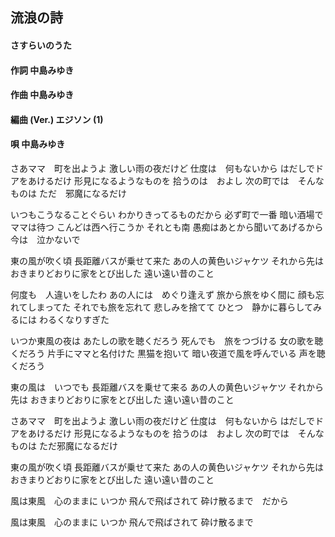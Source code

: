 ## 流浪の詩
#### さすらいのうた


#### 作詞        中島みゆき
#### 作曲        中島みゆき
#### 編曲 (Ver.) エジソン (1)
#### 唄          中島みゆき


さあママ　町を出ようよ
激しい雨の夜だけど
仕度は　何もないから
はだしでドアをあけるだけ
形見になるようなものを
拾うのは　およし
次の町では　そんなものは
ただ　邪魔になるだけ


いつもこうなることぐらい
わかりきってるものだから
必ず町で一番
暗い酒場で　ママは待つ
こんどは西へ行こうか
それとも南
愚痴はあとから聞いてあげるから
今は　泣かないで

東の風が吹く頃
長距離バスが乗せて来た
あの人の黄色いジャケツ
それから先は
おきまりどおりに家をとび出した
遠い遠い昔のこと


何度も　人違いをしたわ
あの人には　めぐり逢えず
旅から旅をゆく間に
顔も忘れてしまってた
それでも旅を忘れて
悲しみを捨てて
ひとつ　静かに暮らしてみるには
わるくなりすぎた


いつか東風の夜は
あたしの歌を聴くだろう
死んでも　旅をつづける
女の歌を聴くだろう
片手にママと名付けた
黒猫を抱いて
暗い夜道で風を呼んでいる
声を聴くだろう

東の風は　いつでも
長距離バスを乗せて来る
あの人の黄色いジャケツ
それから先は
おきまりどおりに家をとび出した
遠い遠い昔のこと


さあママ　町を出ようよ
激しい雨の夜だけど
仕度は　何もないから
はだしでドアをあけるだけ
形見になるようなものを
拾うのは　およし
次の町では　そんなものは
ただ邪魔になるだけ

東の風が吹く頃
長距離バスが乗せて来た
あの人の黄色いジャケツ
それから先は
おきまりどおりに家をとび出した
遠い遠い昔のこと

風は東風　心のままに
いつか
飛んで飛ばされて
砕け散るまで　だから

風は東風　心のままに
いつか
飛んで飛ばされて
砕け散るまで
